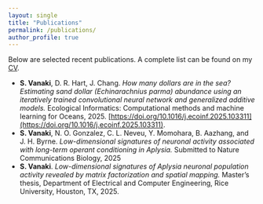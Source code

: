 ```yaml
---
layout: single
title: "Publications"
permalink: /publications/
author_profile: true
---
```


Below are selected recent publications. A complete list can be found on my [CV](../files/Sara_Vanaki.pdf).

* **S. Vanaki**, D. R. Hart, J. Chang. *How many dollars are in the sea? Estimating sand dollar (Echinarachnius parma) abundance using an iteratively trained convolutional neural network and generalized additive models.* Ecological Informatics: Computational methods and machine learning for Oceans, 2025. [https://doi.org/10.1016/j.ecoinf.2025.103311](https://doi.org/10.1016/j.ecoinf.2025.103311).
* **S. Vanaki**, N. O. Gonzalez, C. L. Neveu, Y. Momohara, B. Aazhang, and J. H. Byrne. *Low-dimensional signatures of neuronal activity associated with long-term operant conditioning in Aplysia.* Submitted to Nature Communications Biology, 2025
* **S. Vanaki**. *Low-dimensional signatures of Aplysia neuronal population activity revealed by matrix factorization and spatial mapping.* Master’s thesis, Department of Electrical and Computer Engineering, Rice University, Houston, TX, 2025. 


